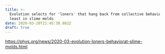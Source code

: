 ```yaml
---
title: >-
  Evolution selects for 'loners' that hang back from collective behavior—at
  least in slime molds
date: 2020-03-20T21:45:30.882Z
draft: true
---
```

<https://phys.org/news/2020-03-evolution-loners-behaviorat-slime-molds.html>